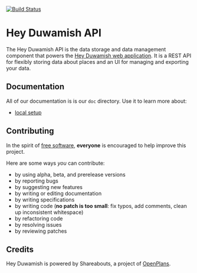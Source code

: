 [![Build Status](https://secure.travis-ci.org/smartercleanup/api.png)](http://travis-ci.org/smartercleanup/api)

Hey Duwamish API
===============

The Hey Duwamish API is the data storage and data management component that
powers the [Hey Duwamish web application](https://github.com/smartercleanup/duwamish).
It is a REST API for flexibly storing data about places and an UI for managing
and exporting your data.

Documentation
-------------
All of our documentation is is our `doc` directory. Use it to learn more about:
* [local setup](https://github.com/smartercleanup/duwamish-api/blob/master/doc/README.md)

Contributing
------------
In the spirit of [free software](http://www.fsf.org/licensing/essays/free-sw.html), **everyone** is encouraged to help improve this project.

Here are some ways *you* can contribute:

* by using alpha, beta, and prerelease versions
* by reporting bugs
* by suggesting new features
* by writing or editing documentation
* by writing specifications
* by writing code (**no patch is too small**: fix typos, add comments, clean up inconsistent whitespace)
* by refactoring code
* by resolving issues
* by reviewing patches

Credits
-------------
Hey Duwamish is powered by Shareabouts, a project of [OpenPlans](http://openplans.org).
